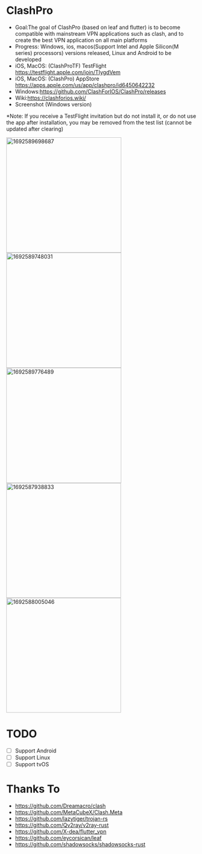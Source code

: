 # ClashPro
*  Goal:The goal of ClashPro (based on leaf and flutter) is to become compatible with mainstream VPN applications such as clash, and to create the best VPN application on all main platforms
*  Progress: Windows, ios, macos(Support Intel and Apple Silicon(M series) processors) versions released, Linux and Android to be developed
*  iOS, MacOS: (ClashProTF) TestFlight https://testflight.apple.com/join/TIygdVem
*  iOS, MacOS: (ClashPro) AppStore https://apps.apple.com/us/app/clashpro/id6450642232
*  Windows:https://github.com/ClashForIOS/ClashPro/releases
*  Wiki:https://clashforios.wiki/
*  Screenshot (Windows version)

*Note: If you receive a TestFlight invitation but do not install it, or do not use the app after installation, you may be removed from the test list (cannot be updated after clearing)

<img width="305" alt="1692589698687" src="https://github.com/ClashForIOS/ClashPro/assets/131734194/e1426457-5b49-4b89-9778-72aa55dda2ac">
<img width="305" alt="1692589748031" src="https://github.com/ClashForIOS/ClashPro/assets/131734194/157c0992-e886-40a2-9914-4ae1648214d8">
<img width="305" alt="1692589776489" src="https://github.com/ClashForIOS/ClashPro/assets/131734194/6401299b-733d-4cfc-84a7-a538fd43cc23">
<img width="304" alt="1692587938833" src="https://github.com/ClashForIOS/ClashPro/assets/131734194/c8cb1e84-8daa-46db-b9e0-ec8f6b380fc8">
<img width="304" alt="1692588005046" src="https://github.com/ClashForIOS/ClashPro/assets/131734194/05a4669a-8191-4245-9ffe-eab70792b0e3">




# TODO
- [ ] Support Android
- [ ] Support Linux
- [ ] Support tvOS

# Thanks To
- https://github.com/Dreamacro/clash
- https://github.com/MetaCubeX/Clash.Meta
- https://github.com/lazytiger/trojan-rs
- https://github.com/Qv2ray/v2ray-rust
- https://github.com/X-dea/flutter_vpn
- https://github.com/eycorsican/leaf
- https://github.com/shadowsocks/shadowsocks-rust
